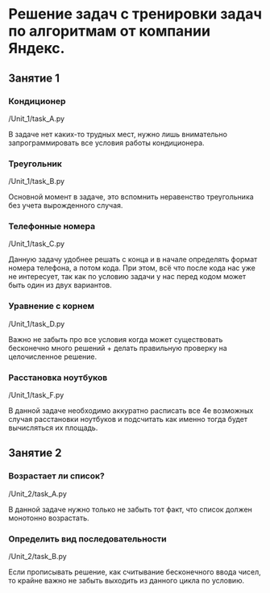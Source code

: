 # Решение задач с тренировки задач по алгоритмам от компании Яндекс.

## Занятие 1
### Кондиционер

/Unit_1/task_A.py

В задаче нет каких-то трудных мест, нужно лишь внимательно запрограммировать все условия работы
кондиционера.

### Треугольник

/Unit_1/task_B.py

Основной момент в задаче, это вспомнить неравенство треугольника без учета вырожденного случая.

### Телефонные номера
/Unit_1/task_C.py

Данную задачу удобнее решать с конца и в начале определять формат номера телефона, а потом кода.
При этом, всё что после кода нас уже не интересует, так как по условию задачи у нас перед кодом
может быть один из двух вариантов.

### Уравнение с корнем
/Unit_1/task_D.py

Важно не забыть про все условия когда может существовать бесконечно много решений + делать 
правильную проверку на целочисленное решение.

### Расстановка ноутбуков
/Unit_1/task_F.py

В данной задаче необходимо аккуратно расписать все 4е возможных случая расстановки ноутбуков и
подсчитать как именно тогда будет вычисляться их площадь.

## Занятие 2
### Возрастает ли список?
/Unit_2/task_A.py

В данной задаче нужно только не забыть тот факт, что список должен монотонно возрастать.

### Определить вид последовательности
/Unit_2/task_B.py

Если прописывать решение, как считывание бесконечного ввода чисел, то крайне важно не забыть 
выходить из данного цикла по условию.